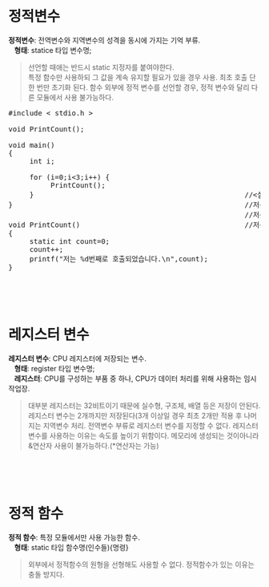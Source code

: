 # 정적변수
**정적변수**: 전역변수와 지역변수의 성격을 동시에 가지는 기억 부류.   
&nbsp;&nbsp;&nbsp;**형태**: statice 타입 변수명;  
> 선언할 때애는 반드시 static 지정자를 붙여야한다.  
> 특정 함수만 사용하되 그 값을 계속 유지할 필요가 있을 경우 사용.
> 최초 호출 단 한 번만 초기화 된다.
> 함수 외부에 정적 변수를 선언할 경우, 정적 변수와 달리 다른 모듈에서 사용 불가능하다.   
<pre>#include < stdio.h >

void PrintCount();

void main()
{
     int i; 

     for (i=0;i<3;i++) {
          PrintCount();
     }                                                  //<실행결과>
}                                                       //저는 1번째로 호출되었습니다.
                                                        //저는 2번째로 호출되었습니다.
void PrintCount()                                       //저는 3번째로 호출되었습니다.
{
     static int count=0; 
     count++;
     printf("저는 %d번째로 호출되었습니다.\n",count);
}</pre><br><br><br>

# 레지스터 변수
**레지스터 변수**: CPU 레지스터에 저장되는 변수.  
&nbsp;&nbsp;&nbsp;**형태**: register 타입 변수명;  
&nbsp;&nbsp;&nbsp;**레지스터**: CPU를 구성하는 부품 중 하나, CPU가 데이터 처리를 위해 사용하는 임시 작업장.  
> 대부분 레지스터는 32비트이기 때문에 실수형, 구조체, 배열 등은 저장이 안된다.  
> 레지스터 변수는 2개까지만 저장된다(3개 이상일 경우 최초 2개만 적용 후 나머지는 지역변수 처리.
> 전역변수 부류로 레지스터 변수를 지정할 수 없다.
> 레지스터 변수를 사용하는 이유는 속도를 높이기 위함이다.
> 메모리에 생성되는 것이아니라 &연산자 사용이 불가능하다.(*연산자는 가능)

<br><br><br>
# 정적 함수
**정적 함수**: 특정 모듈에서만 사용 가능한 함수.  
&nbsp;&nbsp;&nbsp;**형태**: static 타입 함수명(인수들){명령}  
> 외부에서 정적함수의 원형을 선형해도 사용할 수 없다.
> 정적함수가 있는 이유는 충돌 방지다.  
